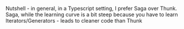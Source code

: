 Nutshell - in general, in a Typescript setting, I prefer Saga over Thunk. Saga, while the learning curve is a bit steep because you have to learn Iterators/Generators - leads to cleaner code than Thunk
